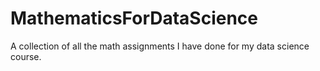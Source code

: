 # MathematicsForDataScience
A collection of all the math assignments I have done for my data science course.
